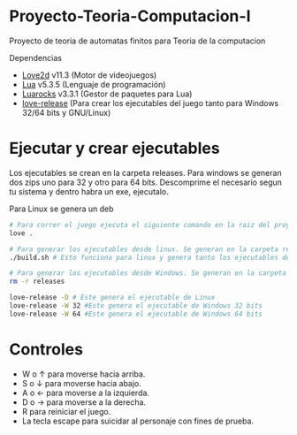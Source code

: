 # Proyecto-Teoria-Computacion-I
Proyecto de teoria de automatas finitos para Teoria de la computacion

Dependencias
- [Love2d](https://love2d.org/) v11.3 (Motor de videojuegos)
- [Lua](https://www.lua.org/home.html) v5.3.5 (Lenguaje de programación)
- [Luarocks](https://luarocks.org/) v3.3.1 (Gestor de paquetes para Lua)
- [love-release](https://luarocks.org/modules/rucikir/love-release) (Para crear los ejecutables del juego tanto para Windows 32/64 bits y GNU/Linux)

# Ejecutar y crear ejecutables

Los ejecutables se crean en la carpeta releases. Para windows se generan dos zips uno para 32 y otro para 64 bits. Descomprime el necesario
segun tu sistema y dentro habra un exe, ejecutalo.


Para Linux se genera un deb
```bash
# Para correr el juego ejecuta el siguiente comando en la raiz del proyecto
love .

# Para generar los ejecutables desde linux. Se generan en la carpeta releases.
./build.sh # Esto funciona para linux y genera tanto los ejecutables de Windows y Linux

# Para generar los ejecutables desde Windows. Se generan en la carpeta releases.
rm -r releases

love-release -D # Este genera el ejecutable de Linux
love-release -W 32 #Este genera el ejecutable de Windows 32 bits
love-release -W 64 #Este genera el ejecutable de Windows 64 bits
```

# Controles

- W o ↑ para moverse hacia arriba.
- S o ↓ para moverse hacia abajo.
- A o ← para moverse a la izquierda.
- D o → para moverse a la derecha.
- R para reiniciar el juego.
- La tecla escape para suicidar al personaje con fines de prueba.
